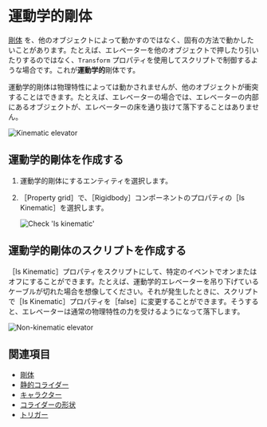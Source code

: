 # 運動学的剛体

[剛体](rigid-bodies.md) を、他のオブジェクトによって動かすのではなく、固有の方法で動かしたいことがあります。たとえば、エレベーターを他のオブジェクトで押したり引いたりするのではなく、`Transform` プロパティを使用してスクリプトで制御するような場合です。これが**運動学的**剛体です。

運動学的剛体は物理特性によっては動かされませんが、他のオブジェクトが衝突することはできます。たとえば、エレベーターの場合では、エレベーターの内部にあるオブジェクトが、エレベーターの床を通り抜けて落下することはありません。

![Kinematic elevator](media/rigid-bodies-kinematic-elevator.png)

## 運動学的剛体を作成する

1. 運動学的剛体にするエンティティを選択します。

2. ［Property grid］で、［Rigidbody］コンポーネントのプロパティの［Is Kinematic］を選択します。

    ![Check 'Is kinematic'](media/rigid-bodies-is-kinematic-checkbox.png)

## 運動学的剛体のスクリプトを作成する

［Is Kinematic］プロパティをスクリプトにして、特定のイベントでオンまたはオフにすることができます。たとえば、運動学的エレベーターを吊り下げているケーブルが切れた場合を想像してください。それが発生したときに、スクリプトで［Is Kinematic］プロパティを［false］に変更することができます。そうすると、エレベーターは通常の物理特性の力を受けるようになって落下します。

![Non-kinematic elevator](media/rigid-bodies-non-kinematic-elevator.png)

## 関連項目

* [剛体](rigid-bodies.md)
* [静的コライダー](static-colliders.md)
* [キャラクター](characters.md)
* [コライダーの形状](collider-shapes.md)
* [トリガー](triggers.md)
